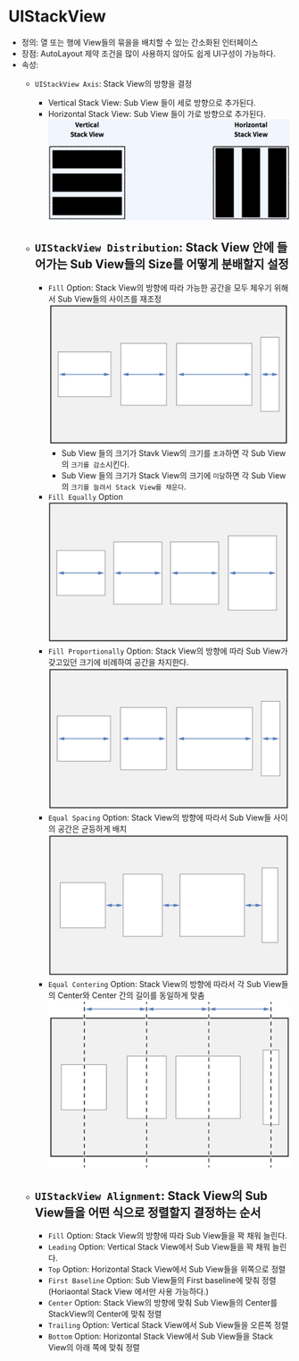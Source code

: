 # UIStackView
* 정의: 열 또는 행에 View들의 묶을을 배치할 수 있는 간소화된 인터페이스
* 장점: AutoLayout 제약 조건을 많이 사용하지 않아도 쉽게 UI구성이 가능하다.
* 속성:
  * `UIStackView Axis`: Stack View의 방향을 결정
    * Vertical Stack View: Sub View 들이 세로 방향으로 추가된다.
    * Horizontal Stack View: Sub View 들이 가로 방향으로 추가된다.
      ![](img/img15.png) 
  * ## `UIStackView Distribution`: Stack View 안에 들어가는 Sub View들의 Size를 어떻게 분배할지 설정
    * `Fill` Option: Stack View의 방향에 따라 가능한 공간을 모두 체우기 위해서 Sub View들의 사이즈를 재조정
      ![](img/img16.png) 
      * Sub View 들의 크기가 Stavk View의 크기를 `초과`하면 각 Sub View의 `크기를 감소`시킨다. 
      * Sub View 들의 크기가 Stack View의 크기에 `미달`하면 각 Sub View의 `크기를 늘려서 Stack View를 채운다`. 
    * `Fill Equally` Option
      ![](img/img17.png) 
    * `Fill Proportionally` Option: Stack View의 방향에 따라 Sub View가 갖고있던 크기에 비례하여 공간을 차지한다.
      ![](img/img18.png) 
    * `Equal Spacing` Option: Stack View의 방향에 따라서 Sub View들 사이의 공간은 균등하게 배치
      ![](img/img19.png) 
    * `Equal Contering` Option: Stack View의 방향에 따라서 각 Sub View들의 Center와 Center 간의 길이를 동일하게 맞춤
      ![](img/img20.png)   

  * ## `UIStackView Alignment`: Stack View의 Sub View들을 어떤 식으로 정렬할지 결정하는 순서
    * `Fill` Option: Stack View의 방향에 따라 Sub View들을 꽉 채워 늘린다.
    * `Leading` Option: Vertical Stack View에서 Sub View들을 꽉 채워 늘린다.
    * `Top` Option: Horizontal Stack View에서 Sub View들을 위쪽으로 정렬
    * `First Baseline` Option: Sub View들의 First baseline에 맞춰 정렬(Horiaontal Stack View 에서만 사용 가능하다.)
    * `Center` Option: Stack View의 방향에 맞춰 Sub View들의 Center를 StackView의 Center에 맞춰 정렬 
    * `Trailing` Option: Vertical Stack View에서 Sub View들을 오른쪽 정렬
    * `Bottom` Option: Horizontal Stack View에서 Sub View들을 Stack View의 아래 쪽에 맞춰 정렬 
      